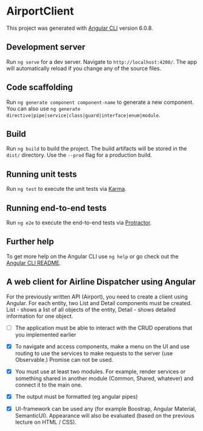 # AirportClient

This project was generated with [Angular CLI](https://github.com/angular/angular-cli) version 6.0.8.

## Development server

Run `ng serve` for a dev server. Navigate to `http://localhost:4200/`. The app will automatically reload if you change any of the source files.

## Code scaffolding

Run `ng generate component component-name` to generate a new component. You can also use `ng generate directive|pipe|service|class|guard|interface|enum|module`.

## Build

Run `ng build` to build the project. The build artifacts will be stored in the `dist/` directory. Use the `--prod` flag for a production build.

## Running unit tests

Run `ng test` to execute the unit tests via [Karma](https://karma-runner.github.io).

## Running end-to-end tests

Run `ng e2e` to execute the end-to-end tests via [Protractor](http://www.protractortest.org/).

## Further help

To get more help on the Angular CLI use `ng help` or go check out the [Angular CLI README](https://github.com/angular/angular-cli/blob/master/README.md).


## A web client for Airline Dispatcher using Angular

For the previously written API (Airport), you need to create a client using Angular.
For each entity, two List and Detail components must be created. List - shows a list of all objects of the entity, Detail - shows detailed information for one object.

- [ ] The application must be able to interact with the CRUD operations that you implemented earlier

- [x] To navigate and access components, make a menu on the UI and use routing to use the services to make requests to the server (use Observable.) Promise can not be used.

- [x] You must use at least two modules. For example, render services or something shared in another module (Common, Shared, whatever) and connect it to the main one.

- [x] The output must be formatted (eg angular pipes)

- [x] UI-framework can be used any (for example Boostrap, Angular Material, SemanticUI). Appearance will also be evaluated (based on the previous lecture on HTML / CSS).
